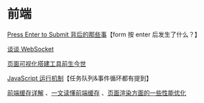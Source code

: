 # 前端 <Badge text="看过后觉得挺好的一些内容" />

[Press Enter to Submit 背后的那些事](http://david-chen-blog.logdown.com/posts/177766-how-forms-submit-when-pressing-enter)【form 按 enter 后发生了什么？】

[谈谈 WebSocket](https://halfrost.com/websocket/)

[页面可视化搭建工具前生今世](https://zhuanlan.zhihu.com/p/37171897)

[JavaScript 运行机制](http://web.jobbole.com/95359/)【任务队列&事件循环都有提到】

[前端缓存详解](http://www.jianshu.com/p/256d0873c398) <Badge text="缓存" />、[一文读懂前端缓存](https://zhuanlan.zhihu.com/p/44789005) <Badge text="缓存" /> 、[页面渲染方面的一些性能优化](https://github.com/amfe/article/issues/47)